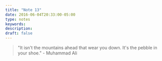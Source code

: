 ```yaml
---
title: "Note 13"
date: 2016-06-04T20:33:00-05:00
type: notes
keywords:
description:
draft: false
---
```

[comment]: # (A note is any quick thought, quote, one-liners or a simple tweet. )

>"It isn't the mountains ahead that wear you down. It's the pebble in your shoe." - Muhammad Ali

